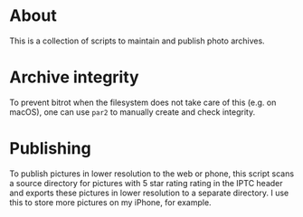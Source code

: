 # About

This is a collection of scripts to maintain and publish photo archives.

# Archive integrity

To prevent bitrot when the filesystem does not take care of this (e.g. on macOS), one can use `par2` to manually create and check integrity.

# Publishing

To publish pictures in lower resolution to the web or phone, this script scans a source directory for pictures with 5 star rating rating in the IPTC header and exports these pictures in lower resolution to a separate directory. I use this to store more pictures on my iPhone, for example.